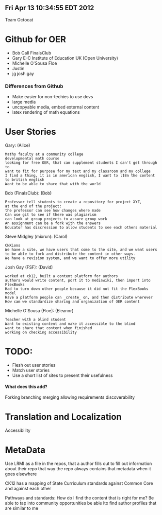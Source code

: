 Fri Apr 13 10:34:55 EDT 2012
----------------------------
Team Octocat

Github for OER
==============

 + Bob Call        FinalsClub
 + Gary E-C        Institute of Education UK (Open University)
 + Michelle O'Sousa Floe
 + Justin
 + jg      josh gay



### Differences from Github
 * Make easier for non-techies to use dcvs
 * large media
 * uncopyable media, embed external content
 * latex rendering of math equations

User Stories
============

Gary: (Alice)

    Maths faculty at a community college
    developmental math course
    looking for free OER, that can supplement students I can't get through to
    want to fit for purpose for my text and my classroom and my college
    I find a thing, it is in american english, I want to l18n the content to british english
    Want to be able to share that with the world

Bob (FinalsClub): (Bob)

    Professor tell students to create a repository for project XYZ, 
    at the end of the project:
    the professor can see how changes where made
    Can use git to see if there was plagiarism
    can look at group projects to assure group work
    An assignment can be a fork with the answers
    Educator has discression to allow students to see each others material

Steve Midgley (mixrun): (Carol)

    CNXions
    We have a site, we have users that come to the site, and we want users to be able to fork and distribute the content in other ways.
    We have a revision system, and we want to offer more utility

Josh Gay (FSF): (David)

    worked at ck12, built a content platform for authors
    authors would write content, port it to mediawiki, then import into FlexBooks
    Had to turn down other people because it did not fit the FlexBooks model
    Have a platform people can _create_ on, and then distribute wherever
    How can we standardize sharing and organization of OER content

Michelle O'Sousa (Floe): (Eleanor)

    Teacher with a blind student
    Want to existing content and make it accessible to the blind
    want to share that content when finished
    working on checking accessibility


TODO:
=====

 + Flesh out user stories
 + Match user stories
 + Use a short list of sites to present their usefulness



#### What does this add?
Forking
branching
merging
allowing requirements
discoverability

Translation and Localization
============================
Accessibility

MetaData
========
Use LRMI as a file in the repos, that a author fills out to fill out information about their repo
    that way the repo always contains that metadata when it goes elsewhere

CK12 has a mapping of State Curriculum standards against Common Core and against each other

Pathways and standards: How do I find the content that is right for me?
    Be able to tap into community opportunities
    be able lto find author profiles that are similar to me



